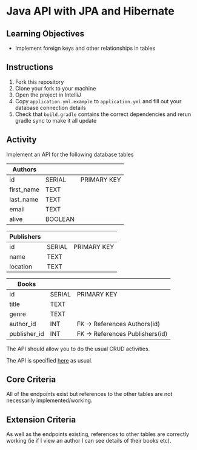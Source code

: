 # Java API with JPA and Hibernate

## Learning Objectives
- Implement foreign keys and other relationships in tables

## Instructions

1. Fork this repository
2. Clone your fork to your machine
3. Open the project in IntelliJ
4. Copy `application.yml.example` to `application.yml` and fill out your database connection details
5. Check that `build.gradle` contains the correct dependencies and rerun gradle sync to make it all update

## Activity

Implement an API for the following database tables

| Authors    |         |             |
|------------|---------|-------------|
| id         | SERIAL  | PRIMARY KEY |
| first_name | TEXT    |             |
| last_name  | TEXT    |             |
| email      | TEXT    |             |
| alive      | BOOLEAN |             |

| Publishers |        |             |
|------------|--------|-------------|
| id         | SERIAL | PRIMARY KEY |
| name       | TEXT   |             |
| location   | TEXT   |             |


| Books        |        |                                 |
|--------------|--------|---------------------------------|
| id           | SERIAL | PRIMARY KEY                     |
| title        | TEXT   |                                 |
| genre        | TEXT   |                                 |
| author_id    | INT    | FK -> References Authors(id)    |
| publisher_id | INT    | FK -> References Publishers(id) |

The API should allow you to do the usual CRUD activities.

The API is specified [here](https://boolean-uk.github.io/java-api-jpa-hibernate-part2/) as usual.

## Core Criteria 
All of the endpoints exist but references to the other tables are not necessarily implemented/working.

## Extension Criteria
As well as the endpoints existing, references to other tables are correctly working (ie if I view an author I can see details of their books etc).



